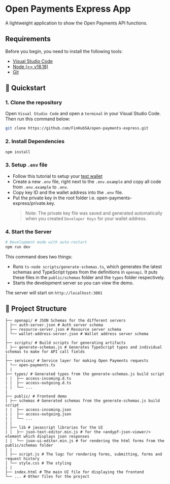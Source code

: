 # Open Payments Express App

A lightweight application to show the Open Payments API functions.

## Requirements

Before you begin, you need to install the following tools:

- [Visual Studio Code](https://code.visualstudio.com/)
- [Node (>= v18.18)](https://nodejs.org/en/download/)
- [Git](https://git-scm.com/downloads)

## 🚀 Quickstart

### 1. Clone the repository

Open `Visual Studio Code` and open a `terminal` in your Visual Studio Code. Then run this command below:

```bash
git clone https://github.com/FinHubSA/open-payments-express.git
```

### 2. Install Dependencies

```bash
npm install
```

### 3. Setup `.env` file

- Follow this tutorial to setup your [test wallet](https://openpayments.dev/sdk/before-you-begin/)
- Create a new `.env` file, right next to the `.env.example` and copy all code from `.env.example` to `.env`.
- Copy key ID and the wallet address into the `.env` file.
- Put the private key in the root folder i.e. open-payments-express/private.key.
  > Note: The private key file was saved and generated automatically when you created `Developer Keys` for your wallet address.

### 4. Start the Server

```bash
# Development mode with auto-restart
npm run dev
```
This command does two things:
- Runs `ts-node scripts/generate-schemas.ts`, which generates the latest schemas and TypeScript types from the definitions in `openapi`. It puts these files in the `public/schemas` folder and the `types` folder respectively.
- Starts the development server so you can view the demo.

The server will start on `http://localhost:3001`

## 📂 Project Structure

```
├── openapi/ # JSON Schemas for the different servers
│ ├── auth-server.json # Auth server schema
│ ├── resource-server.json # Resource server schema
│ └── wallet-address-server.json # Wallet address server schema
│ 
├── scripts/ # Build scripts for generating artifacts
│ ├── generate-schemas.js # Generates TypeScript types and individual schemas to make for API call fields
│ 
├── services/ # Service layer for making Open Payments requests
│ └── open-payments.ts
│ |
├── types/ # Generated types from the generate-schemas.js build script
| |  ├── access-incoming.d.ts
| |  ├── access-outgoing.d.ts
| |  └── ...
| 
├── public/ # Frontend demo
│ ├── schemas # Generated schemas from the generate-schemas.js build script
| |  ├── access-incoming.json
| |  ├── access-outgoing.json
| |  └── ...
| |
│ ├── lib # javascript libraries for the UI
| |  ├── json-text-editor.min.js # for the <andypf-json-viewer/> element which displays json responses
| |  └── json-ui-editor.min.js # for rendering the html forms from the public/schemas folder
| |
│ ├── script.js # The logc for rendering forms, submitting, forms and request history
│ └── style.css # The styling
| |
├── index.html # The main UI file for displaying the frontend
└── ... # Other files for the project
```
